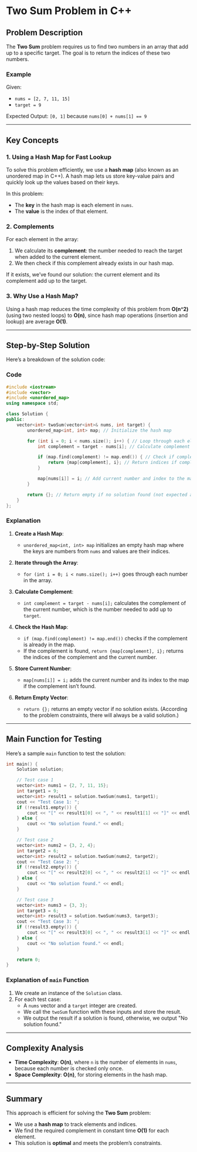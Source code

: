 # Two Sum Problem in C++

## Problem Description

The **Two Sum** problem requires us to find two numbers in an array that add up to a specific target. The goal is to return the indices of these two numbers.

### Example

Given:

- `nums = [2, 7, 11, 15]`
- `target = 9`

Expected Output: `[0, 1]` because `nums[0] + nums[1] == 9`

---

## Key Concepts

### 1. **Using a Hash Map for Fast Lookup**

To solve this problem efficiently, we use a **hash map** (also known as an unordered map in C++). A hash map lets us store key-value pairs and quickly look up the values based on their keys.

In this problem:

- The **key** in the hash map is each element in `nums`.
- The **value** is the index of that element.

### 2. **Complements**

For each element in the array:

1. We calculate its **complement**: the number needed to reach the target when added to the current element.
2. We then check if this complement already exists in our hash map.

If it exists, we’ve found our solution: the current element and its complement add up to the target.

### 3. **Why Use a Hash Map?**

Using a hash map reduces the time complexity of this problem from **O(n^2)** (using two nested loops) to **O(n)**, since hash map operations (insertion and lookup) are average **O(1)**.

---

## Step-by-Step Solution

Here’s a breakdown of the solution code:

### Code

```cpp
#include <iostream>
#include <vector>
#include <unordered_map>
using namespace std;

class Solution {
public:
    vector<int> twoSum(vector<int>& nums, int target) {
        unordered_map<int, int> map; // Initialize the hash map

        for (int i = 0; i < nums.size(); i++) { // Loop through each element
            int complement = target - nums[i]; // Calculate complement

            if (map.find(complement) != map.end()) { // Check if complement is in the map
                return {map[complement], i}; // Return indices if complement is found
            }

            map[nums[i]] = i; // Add current number and index to the map
        }

        return {}; // Return empty if no solution found (not expected as per constraints)
    }
};
```

### Explanation

1. **Create a Hash Map**:

   - `unordered_map<int, int> map` initializes an empty hash map where the keys are numbers from `nums` and values are their indices.

2. **Iterate through the Array**:

   - `for (int i = 0; i < nums.size(); i++)` goes through each number in the array.

3. **Calculate Complement**:

   - `int complement = target - nums[i];` calculates the complement of the current number, which is the number needed to add up to `target`.

4. **Check the Hash Map**:

   - `if (map.find(complement) != map.end())` checks if the complement is already in the map.
   - If the complement is found, `return {map[complement], i};` returns the indices of the complement and the current number.

5. **Store Current Number**:

   - `map[nums[i]] = i;` adds the current number and its index to the map if the complement isn’t found.

6. **Return Empty Vector**:
   - `return {};` returns an empty vector if no solution exists. (According to the problem constraints, there will always be a valid solution.)

---

## Main Function for Testing

Here’s a sample `main` function to test the solution:

```cpp
int main() {
    Solution solution;

    // Test case 1
    vector<int> nums1 = {2, 7, 11, 15};
    int target1 = 9;
    vector<int> result1 = solution.twoSum(nums1, target1);
    cout << "Test Case 1: ";
    if (!result1.empty()) {
        cout << "[" << result1[0] << ", " << result1[1] << "]" << endl;
    } else {
        cout << "No solution found." << endl;
    }

    // Test case 2
    vector<int> nums2 = {3, 2, 4};
    int target2 = 6;
    vector<int> result2 = solution.twoSum(nums2, target2);
    cout << "Test Case 2: ";
    if (!result2.empty()) {
        cout << "[" << result2[0] << ", " << result2[1] << "]" << endl;
    } else {
        cout << "No solution found." << endl;
    }

    // Test case 3
    vector<int> nums3 = {3, 3};
    int target3 = 6;
    vector<int> result3 = solution.twoSum(nums3, target3);
    cout << "Test Case 3: ";
    if (!result3.empty()) {
        cout << "[" << result3[0] << ", " << result3[1] << "]" << endl;
    } else {
        cout << "No solution found." << endl;
    }

    return 0;
}
```

### Explanation of `main` Function

1. We create an instance of the `Solution` class.
2. For each test case:
   - A `nums` vector and a `target` integer are created.
   - We call the `twoSum` function with these inputs and store the result.
   - We output the result if a solution is found, otherwise, we output "No solution found."

---

## Complexity Analysis

- **Time Complexity**: **O(n)**, where `n` is the number of elements in `nums`, because each number is checked only once.
- **Space Complexity**: **O(n)**, for storing elements in the hash map.

---

## Summary

This approach is efficient for solving the **Two Sum** problem:

- We use a **hash map** to track elements and indices.
- We find the required complement in constant time **O(1)** for each element.
- This solution is **optimal** and meets the problem’s constraints.
